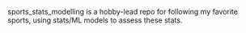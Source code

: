 sports_stats_modelling is a hobby-lead repo for following my favorite sports, using stats/ML models to assess these stats.
